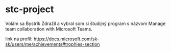 # stc-project
Volám sa Bystrík Zdražil a vybral som si študijný program s názvom Manage team collaboration with Microsoft Teams.

link na profil: https://docs.microsoft.com/sk-sk/users/me/achievements#trophies-section
